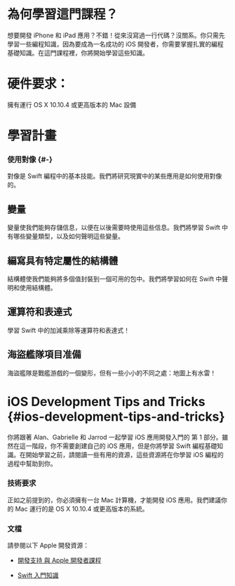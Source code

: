 # 為何學習這門課程？

想要開發 iPhone 和 iPad 應用？不錯！從來沒寫過一行代碼？沒關系。你只需先學習一些編程知識，因為要成為一名成功的 iOS 開發者，你需要掌握扎實的編程基礎知識。在這門課程裡，你將開始學習這些知識。

# 硬件要求：

擁有運行 OS X 10.10.4 或更高版本的 Mac 設備

# 學習計畫

### 使用對像 {#-}

對像是 Swift 編程中的基本技能。我們將研究現實中的某些應用是如何使用對像的。

## 變量

變量使我們能夠存儲信息，以便在以後需要時使用這些信息。我們將學習 Swift 中有哪些變量類型，以及如何聲明這些變量。

## 編寫具有特定屬性的結構體

結構體使我們能夠將多個值封裝到一個可用的包中。我們將學習如何在 Swift 中聲明和使用結構體。

## 運算符和表達式

學習 Swift 中的加減乘除等運算符和表達式！

## 海盜艦隊項目准備

海盜艦隊是戰艦游戲的一個變形，但有一些小小的不同之處：地圖上有水雷！

# iOS Development Tips and Tricks {#ios-development-tips-and-tricks}

你將跟著 Alan、Gabrielle 和 Jarrod 一起學習 iOS 應用開發入門的 第 1 部分。雖然在這一階段，你不需要創建自己的 iOS 應用，但是你將學習 Swift 編程基礎知識。在開始學習之前，請閱讀一些有用的資源，這些資源將在你學習 iOS 編程的過程中幫助到你。

### 技術要求

正如之前提到的，你必須擁有一台 Mac 計算機，才能開發 iOS 應用。我們建議你的 Mac 運行的是 OS X 10.10.4 或更高版本的系統。

### 文檔

請參閱以下 Apple 開發資源：

* [開發支持 與 Apple 開發者課程](https://developer.apple.com/support/development/)

* [Swift 入門知識](https://developer.apple.com/library/content/referencelibrary/GettingStarted/DevelopiOSAppsSwift/)



